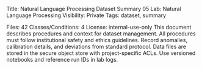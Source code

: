Title: Natural Language Processing Dataset Summary 05
Lab: Natural Language Processing
Visibility: Private
Tags: dataset, summary

Files: 42
Classes/Conditions: 4
License: internal-use-only
This document describes procedures and context for dataset management.
All procedures must follow institutional safety and ethics guidelines.
Record anomalies, calibration details, and deviations from standard protocol.
Data files are stored in the secure object store with project-specific ACLs.
Use versioned notebooks and reference run IDs in lab logs.
